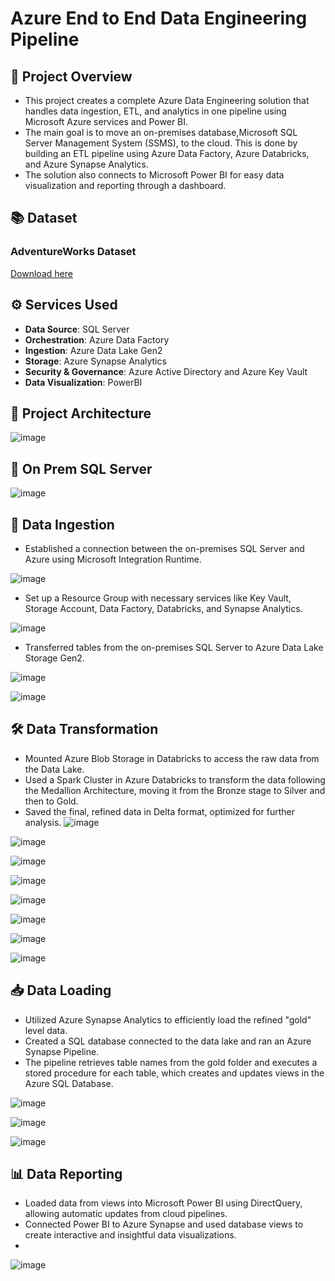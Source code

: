# Azure End to End Data Engineering Pipeline

## 🎯 **Project Overview**

- This project creates a complete Azure Data Engineering solution that handles data ingestion, ETL, and analytics in one pipeline using Microsoft Azure services and Power BI. 
- The main goal is to move an on-premises database,Microsoft SQL Server Management System (SSMS), to the cloud. This is done by building an ETL pipeline using Azure Data Factory, Azure Databricks, and Azure Synapse Analytics.
- The solution also connects to Microsoft Power BI for easy data visualization and reporting through a dashboard.

## 📚 **Dataset**
### AdventureWorks Dataset
[Download here](https://github.com/Microsoft/sql-server-samples/releases/download/adventureworks/AdventureWorksLT2022.bak)

## ⚙ **Services Used**
- **Data Source**: SQL Server
- **Orchestration**: Azure Data Factory
- **Ingestion**: Azure Data Lake Gen2
- **Storage**: Azure Synapse Analytics
- **Security & Governance**: Azure Active Directory and Azure Key Vault
- **Data Visualization**: PowerBI

## 📐 **Project Architecture**

![image](https://github.com/RithicaM/Azure_Pipeline_Data_Engineering_Project/blob/main/Implemention%20images/Azure%20Project%201.gif)

## 📔 On Prem SQL Server

![image](https://github.com/RithicaM/Azure_Pipeline_Data_Engineering_Project/blob/main/Implemention%20images/SSMS.png)

## 📩 Data Ingestion

- Established a connection between the on-premises SQL Server and Azure using Microsoft Integration Runtime.

![image](https://github.com/RithicaM/Azure_Pipeline_Data_Engineering_Project/blob/main/Implemention%20images/SHIR.png)

- Set up a Resource Group with necessary services like Key Vault, Storage Account, Data Factory, Databricks, and Synapse Analytics.

![image](https://github.com/RithicaM/Azure_Pipeline_Data_Engineering_Project/blob/main/Implemention%20images/Resrc%20grp.png)

- Transferred tables from the on-premises SQL Server to Azure Data Lake Storage Gen2.

![image](https://github.com/RithicaM/Azure_Pipeline_Data_Engineering_Project/blob/main/Implemention%20images/Datalake.png)

![image](https://github.com/RithicaM/Azure_Pipeline_Data_Engineering_Project/blob/main/Implemention%20images/Data%20factory%20pipeline.png)

## 🛠 Data Transformation

-  Mounted Azure Blob Storage in Databricks to access the raw data from the Data Lake.
-  Used a Spark Cluster in Azure Databricks to transform the data following the Medallion Architecture, moving it from the Bronze stage to Silver and then to Gold.
-  Saved the final, refined data in Delta format, optimized for further analysis.
![image](https://github.com/RithicaM/Azure_Pipeline_Data_Engineering_Project/blob/main/Implemention%20images/Mounting1.png)

![image](https://github.com/RithicaM/Azure_Pipeline_Data_Engineering_Project/blob/main/Implemention%20images/Mounting2.png)

![image](https://github.com/RithicaM/Azure_Pipeline_Data_Engineering_Project/blob/main/Implemention%20images/Mounting2.png)

![image](https://github.com/RithicaM/Azure_Pipeline_Data_Engineering_Project/blob/main/Implemention%20images/Bronze-silver%201.png)

![image](https://github.com/RithicaM/Azure_Pipeline_Data_Engineering_Project/blob/main/Implemention%20images/Bronze-silver%202.png)

![image](https://github.com/RithicaM/Azure_Pipeline_Data_Engineering_Project/blob/main/Implemention%20images/Silver-gold1.png)

![image](https://github.com/RithicaM/Azure_Pipeline_Data_Engineering_Project/blob/main/Implemention%20images/Silver-gold2.png)

![image](https://github.com/RithicaM/Azure_Pipeline_Data_Engineering_Project/blob/main/Implemention%20images/Silver-gold3.png)

## 📥 Data Loading

-  Utilized Azure Synapse Analytics to efficiently load the refined "gold" level data.
-  Created a SQL database connected to the data lake and ran an Azure Synapse Pipeline.
-  The pipeline retrieves table names from the gold folder and executes a stored procedure for each table, which creates and updates views in the Azure SQL Database.
  
![image](https://github.com/RithicaM/Azure_Pipeline_Data_Engineering_Project/blob/main/Implemention%20images/synapse%20pipeline.png)

![image](https://github.com/RithicaM/Azure_Pipeline_Data_Engineering_Project/blob/main/Implemention%20images/stored%20procedure.png)

![image](https://github.com/RithicaM/Azure_Pipeline_Data_Engineering_Project/blob/main/Implemention%20images/serverless%20db.png)

## 📊 Data Reporting

-  Loaded data from views into Microsoft Power BI using DirectQuery, allowing automatic updates from cloud pipelines.
-  Connected Power BI to Azure Synapse and used database views to create interactive and insightful data visualizations.
- 
![image](https://github.com/RithicaM/Azure_Pipeline_Data_Engineering_Project/blob/main/Implemention%20images/dashboard%20.png)





